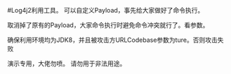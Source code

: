 #Log4j2利用工具。
可以自定义Payload，事先给大家做好了命令执行。

取消掉了原有的Payload，大家命令执行时避免命令冲突就行了。看参数。

确保利用环境均为JDK8，并且被攻击方URLCodebase参数为ture。否则攻击失败


演示专用，大佬勿喷。   请勿用于非法用途。
